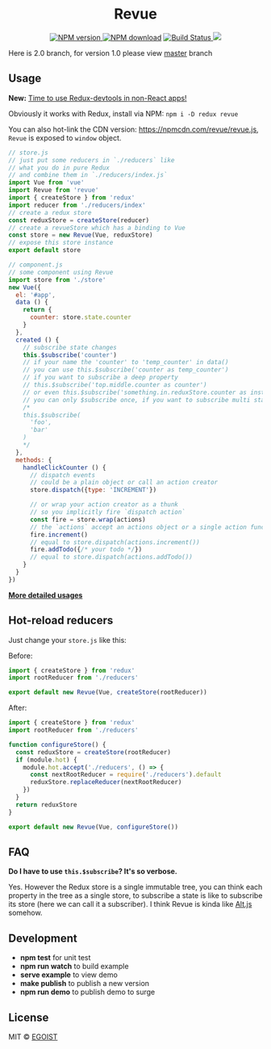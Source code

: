 <h1 align="center">Revue</h1>

<p align="center">
  <a href="https://www.npmjs.com/package/revue">
    <img src="https://camo.githubusercontent.com/b145895dcb12693255d3b4b371446ea6b73fa357/68747470733a2f2f696d672e736869656c64732e696f2f6e706d2f762f72657675652e737667" alt="NPM version" style="max-width:100%;">
  </a>
  <a href="https://www.npmjs.com/package/revue">
    <img src="https://camo.githubusercontent.com/49a99ffd8da7a0793e1d648f859792e9b1db45fa/68747470733a2f2f696d672e736869656c64732e696f2f6e706d2f646d2f72657675652e737667" alt="NPM download" style="max-width:100%;"></a>
  <a href="https://travis-ci.org/egoist/revue">
    <img src="https://img.shields.io/travis/egoist/revue/master.svg" alt="Build Status" style="max-width:100%;">
  </a>
  <img src="https://img.shields.io/badge/stablity-experimental-red.svg">
</p>

Here is 2.0 branch, for version 1.0 please view [master](https://github.com/egoist/revue/tree/master) branch

## Usage

**New:** [Time to use Redux-devtools in non-React apps!](https://github.com/egoist/redux-devtools-script)

Obviously it works with Redux, install via NPM: `npm i -D redux revue`

You can also hot-link the CDN version: https://npmcdn.com/revue/revue.js, `Revue` is exposed to `window` object.

```javascript
// store.js
// just put some reducers in `./reducers` like
// what you do in pure Redux
// and combine them in `./reducers/index.js`
import Vue from 'vue'
import Revue from 'revue'
import { createStore } from 'redux'
import reducer from './reducers/index'
// create a redux store
const reduxStore = createStore(reducer)
// create a revueStore which has a binding to Vue
const store = new Revue(Vue, reduxStore)
// expose this store instance
export default store

// component.js
// some component using Revue
import store from './store'
new Vue({
  el: '#app',
  data () {
    return {
      counter: store.state.counter
    }
  },
  created () {
    // subscribe state changes
    this.$subscribe('counter')
    // if your name the 'counter' to 'temp_counter' in data()
    // you can use this.$subscribe('counter as temp_counter')
    // if you want to subscribe a deep property
    // this.$subscribe('top.middle.counter as counter')
    // or even this.$subscribe('something.in.reduxStore.counter as instance.somewhere.counter')
    // you can only $subscribe once, if you want to subscribe multi states at the same time, do this:
    /*
    this.$subscribe(
      'foo',
      'bar'
    )
    */
  },
  methods: {
    handleClickCounter () {
      // dispatch events
      // could be a plain object or call an action creator
      store.dispatch({type: 'INCREMENT'})

      // or wrap your action creator as a thunk
      // so you implicitly fire `dispatch action`
      const fire = store.wrap(actions)
      // the `actions` accept an actions object or a single action function
      fire.increment()
      // equal to store.dispatch(actions.increment())
      fire.addTodo({/* your todo */})
      // equal to store.dispatch(actions.addTodo())
    }
  }
})
```

[**More detailed usages**](/example)

## Hot-reload reducers

Just change your `store.js` like this:

Before:

```javascript
import { createStore } from 'redux'
import rootReducer from './reducers'

export default new Revue(Vue, createStore(rootReducer))
```

After:

```javascript
import { createStore } from 'redux'
import rootReducer from './reducers'

function configureStore() {
  const reduxStore = createStore(rootReducer)
  if (module.hot) {
    module.hot.accept('./reducers', () => {
      const nextRootReducer = require('./reducers').default
      reduxStore.replaceReducer(nextRootReducer)
    })
  }
  return reduxStore
}

export default new Revue(Vue, configureStore())
```

## FAQ

**Do I have to use `this.$subscribe`? It's so verbose.**

Yes. However the Redux store is a single immutable tree, you can think each property in the tree as a single store, to subscribe a state is like to subscribe its store (here we can call it a subscriber). I think Revue is kinda like [Alt.js](http://alt.js.org) somehow.

## Development

- **npm test** for unit test
- **npm run watch** to build example
- **serve example** to view demo
- **make publish** to publish a new version
- **npm run demo** to publish demo to surge

## License

MIT &copy; [EGOIST](https://github.com/egoist)
